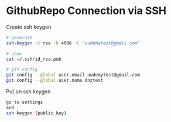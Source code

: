 #  GithubRepo Connection via SSH


Create ssh keygen
``` bash
# generate
ssh-keygen -t rsa -b 4096 -C "uudemytest@gmail.com"

# show
cat ~/.ssh/id_rsa.pub 

# git config
git config --global user.email uudemytest@gmail.com
git config --global user.name dnztest


```

Put on ssh keygen
``` bash
go to settings
and 
ssh keygen (public key) 

```
